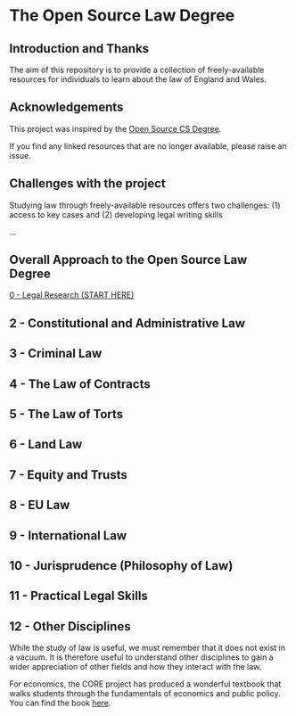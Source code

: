 # The Open Source Law Degree

## Introduction and Thanks

The aim of this repository is to provide a collection of freely-available resources for individuals to learn about the law of England and Wales.

## Acknowledgements

This project was inspired by the [Open Source CS Degree](https://github.com/ForrestKnight/open-source-cs).

If you find any linked resources that are no longer available, please raise an issue.

## Challenges with the project

Studying law through freely-available resources offers two challenges: (1) access to key cases and (2) developing legal writing skills

...

## Overall Approach to the Open Source Law Degree

[0 - Legal Research (START HERE)](00%20-%20Legal%20Research/Section%20Overview.md)

## 2 - Constitutional and Administrative Law

## 3 - Criminal Law

## 4 - The Law of Contracts

## 5 - The Law of Torts

## 6 - Land Law

## 7 - Equity and Trusts

## 8 - EU Law

## 9 - International Law

## 10 - Jurisprudence (Philosophy of Law)

## 11 - Practical Legal Skills

## 12 - Other Disciplines

While the study of law is useful, we must remember that it does not exist in a vacuum. It is therefore useful to understand other disciplines to gain a wider appreciation of other fields and how they interact with the law.

For economics, the CORE project has produced a wonderful textbook that walks students through the fundamentals of economics and public policy. You can find the book [here](https://www.core-econ.org/espp/).
